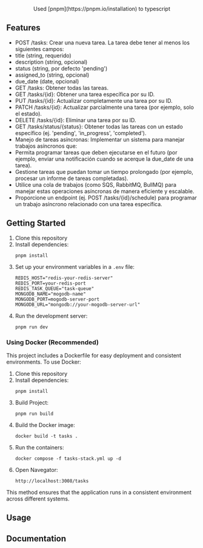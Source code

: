 
<p align="center">
Used [pnpm](https://pnpm.io/installation) to typescript
</p>

## Features


- POST /tasks: Crear una nueva tarea. La tarea debe tener al menos los siguientes campos:
- title (string, requerido)
- description (string, opcional)
- status (string, por defecto 'pending')
- assigned_to (string, opcional)
- due_date (date, opcional)
- GET /tasks: Obtener todas las tareas.
- GET /tasks/{id}: Obtener una tarea específica por su ID.
- PUT /tasks/{id}: Actualizar completamente una tarea por su ID.
- PATCH /tasks/{id}: Actualizar parcialmente una tarea (por ejemplo, solo el estado).
- DELETE /tasks/{id}: Eliminar una tarea por su ID.
- GET /tasks/status/{status}: Obtener todas las tareas con un estado específico (ej. 'pending', 'in_progress', 'completed').
- Manejo de tareas asíncronas: Implementar un sistema para manejar trabajos asíncronos que:
- Permita programar tareas que deben ejecutarse en el futuro (por ejemplo, enviar una notificación cuando se acerque la due_date de una tarea).
- Gestione tareas que puedan tomar un tiempo prolongado (por ejemplo, procesar un informe de tareas completadas).
- Utilice una cola de trabajos (como SQS, RabbitMQ, BullMQ) para manejar estas operaciones asíncronas de manera eficiente y escalable.
- Proporcione un endpoint (ej. POST /tasks/{id}/schedule) para programar un trabajo asíncrono relacionado con una tarea específica.
 

## Getting Started

1. Clone this repository
2. Install dependencies:
   ```
   pnpm install
   ```
3. Set up your environment variables in a `.env` file:
   ```
   REDIS_HOST="redis-your-redis-server"
   REDIS_PORT=your-redis-port
   REDIS_TASK_QUEUE="task-queue"
   MONGODB_NAME="mogodb-name"
   MONGODB_PORT=mogodb-server-port
   MONGODB_URL="mongodb://your-mogodb-server-url"
   ```
4. Run the development server:
   ```
   pnpm run dev
   ```

### Using Docker (Recommended)

This project includes a Dockerfile for easy deployment and consistent environments. To use Docker:

1. Clone this repository
2. Install dependencies:
   ```
   pnpm install
   ```
3. Build Project:
   ```
   pnpm run build
   ```
4. Build the Docker image:
   ```
   docker build -t tasks .
   ```
5. Run the containers:
   ```
   docker compose -f tasks-stack.yml up -d
   ```
6. Open Navegator:
   ```
   http://localhost:3008/tasks
   ```

This method ensures that the application runs in a consistent environment across different systems.

## Usage


## Documentation


